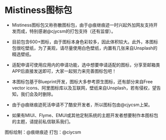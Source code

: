 ﻿# Mistiness图标包

- Mistiness图标包又称弥散图标包，由于@痕继痕迹一时兴起外加网友支持开发而成，特别感谢@cjycsm的打包支持（还有监督）。

- 目前包含600+图标，由于图标本身色彩较多，因此体积较大。此外，本图标包很吃壁纸，为了美观，请尽量使用白色壁纸，内置有几张来自Unsplash的精选壁纸。

- 适配申请可使用应用内的申请功能，选中想要申请适配的图标，分享至邮箱类APP后直接发送即可，大家一起努力来完善图标包吧！

- 本图标包基于Blueprint开发，图标大多参考原生图标，还有部分来自Free vector icons、阿里图标库以及互联网，壁纸来自Unsplash，若有侵权，望告知，我们会及时删除。

- 由于@痕继痕迹死活申请不了酷安开发者，所以图标包由@cjycsm上架。

- 如果有MIUI、Flyme、EMUI或其他定制系统的主题开发者想要制作本图标包的主题，请提前私信联系我们。


图标绘制：@痕继痕迹
打包：@ciycsm 

